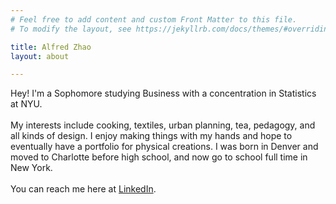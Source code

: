 ```yaml
---
# Feel free to add content and custom Front Matter to this file.
# To modify the layout, see https://jekyllrb.com/docs/themes/#overriding-theme-defaults

title: Alfred Zhao
layout: about

---
```


Hey! I'm a Sophomore studying Business with a concentration in Statistics at NYU.
<br><br>
My interests include cooking, textiles, urban planning, tea, pedagogy, and all kinds of design. I enjoy making things with my hands and hope to eventually have a portfolio for physical creations. I was born in Denver and moved to Charlotte before high school, and now go to school full time in New York. 
<br><br>
You can reach me here at <a href = "https://www.linkedin.com/in/alfred-zhao-/" style = "text-decoration: underline;" > LinkedIn</a>.